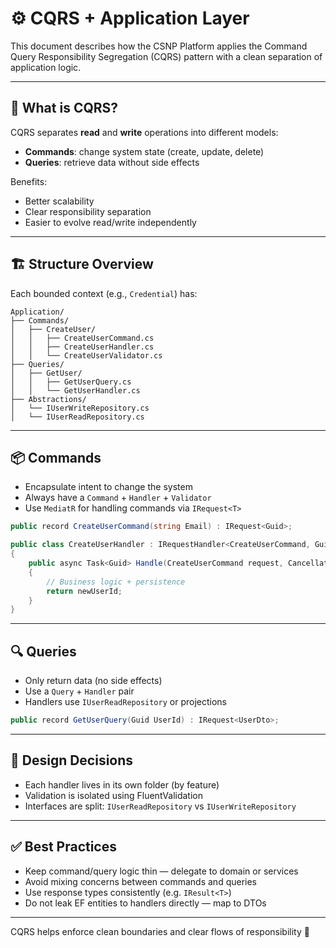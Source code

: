 # ⚙️ CQRS + Application Layer

This document describes how the CSNP Platform applies the Command Query Responsibility Segregation (CQRS) pattern with a clean separation of application logic.

---

## 🧩 What is CQRS?

CQRS separates **read** and **write** operations into different models:
- **Commands**: change system state (create, update, delete)
- **Queries**: retrieve data without side effects

Benefits:
- Better scalability
- Clear responsibility separation
- Easier to evolve read/write independently

---

## 🏗 Structure Overview

Each bounded context (e.g., `Credential`) has:

```
Application/
├── Commands/
│   ├── CreateUser/
│   │   ├── CreateUserCommand.cs
│   │   ├── CreateUserHandler.cs
│   │   └── CreateUserValidator.cs
├── Queries/
│   ├── GetUser/
│   │   ├── GetUserQuery.cs
│   │   └── GetUserHandler.cs
├── Abstractions/
│   └── IUserWriteRepository.cs
│   └── IUserReadRepository.cs
```

---

## 📦 Commands

- Encapsulate intent to change the system
- Always have a `Command` + `Handler` + `Validator`
- Use `MediatR` for handling commands via `IRequest<T>`

```csharp
public record CreateUserCommand(string Email) : IRequest<Guid>;
```

```csharp
public class CreateUserHandler : IRequestHandler<CreateUserCommand, Guid>
{
    public async Task<Guid> Handle(CreateUserCommand request, CancellationToken ct)
    {
        // Business logic + persistence
        return newUserId;
    }
}
```

---

## 🔍 Queries

- Only return data (no side effects)
- Use a `Query` + `Handler` pair
- Handlers use `IUserReadRepository` or projections

```csharp
public record GetUserQuery(Guid UserId) : IRequest<UserDto>;
```

---

## 🧠 Design Decisions

- Each handler lives in its own folder (by feature)
- Validation is isolated using FluentValidation
- Interfaces are split: `IUserReadRepository` vs `IUserWriteRepository`

---

## ✅ Best Practices

- Keep command/query logic thin — delegate to domain or services
- Avoid mixing concerns between commands and queries
- Use response types consistently (e.g. `IResult<T>`)
- Do not leak EF entities to handlers directly — map to DTOs

---

CQRS helps enforce clean boundaries and clear flows of responsibility 🧠
